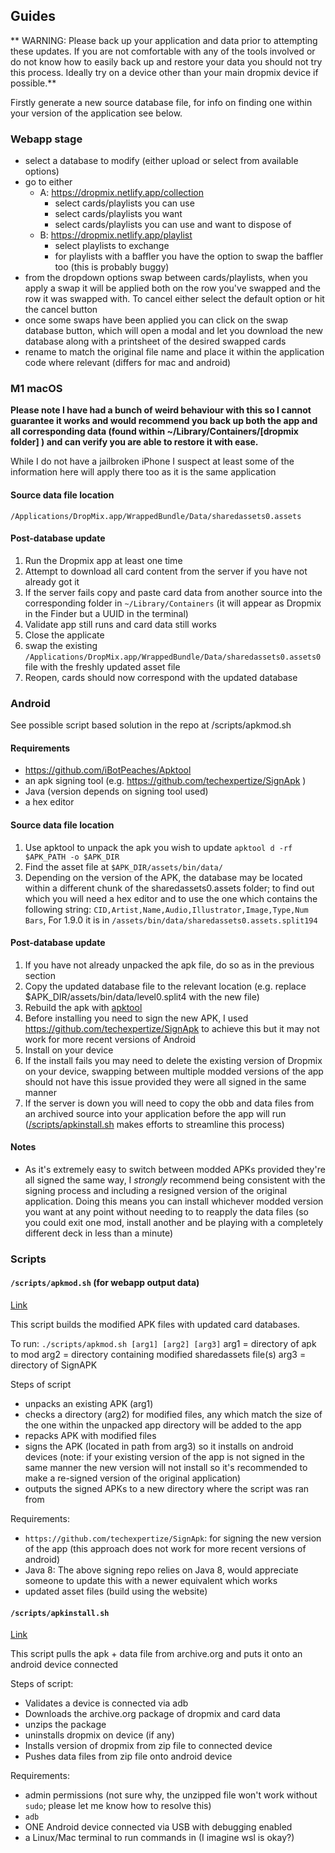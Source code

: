 
## Guides 

** WARNING: Please back up your application and data prior to attempting these updates. If you are not comfortable with any of the tools involved or do not know how to easily back up and restore your data you should not try this process. Ideally try on a device other than your main dropmix device if possible.**

Firstly generate a new source database file, for info on finding one within your version of the application see below.

### Webapp stage

- select a database to modify (either upload or select from available options)
- go to either
  - A: https://dropmix.netlify.app/collection
    - select cards/playlists you can use
    - select cards/playlists you want
    - select cards/playlists you can use and want to dispose of
  - B: https://dropmix.netlify.app/playlist
    - select playlists to exchange
    - for playlists with a baffler you have the option to swap the baffler too (this is probably buggy)
- from the dropdown options swap between cards/playlists, when you apply a swap it will be applied both on the row you've swapped and the row it was swapped with. To cancel either select the default option or hit the cancel button
- once some swaps have been applied you can click on the swap database button, which will open a modal and let you download the new database along with a printsheet of the desired swapped cards
- rename to match the original file name and place it within the application code where relevant (differs for mac and android)

### M1 macOS

__Please note I have had a bunch of weird behaviour with this so I cannot guarantee it works and would recommend you back up both the app and all corresponding data (found within ~/Library/Containers/[dropmix folder] ) and can verify you are able to restore it with ease.__

While I do not have a jailbroken iPhone I suspect at least some of the information here will apply there too as it is the same application

#### Source data file location

`/Applications/DropMix.app/WrappedBundle/Data/sharedassets0.assets`

#### Post-database update

1. Run the Dropmix app at least one time
1. Attempt to download all card content from the server if you have not already got it
1. If the server fails copy and paste card data from another source into the corresponding folder in `~/Library/Containers` (it will appear as Dropmix in the Finder but a UUID in the terminal)
1. Validate app still runs and card data still works
1. Close the applicate
1. swap the existing `/Applications/DropMix.app/WrappedBundle/Data/sharedassets0.assets0` file with the freshly updated asset file
1. Reopen, cards should now correspond with the updated database

### Android

See possible script based solution in the repo at /scripts/apkmod.sh 

#### Requirements

- https://github.com/iBotPeaches/Apktool
- an apk signing tool (e.g. https://github.com/techexpertize/SignApk )
- Java (version depends on signing tool used)
- a hex editor

#### Source data file location

1. Use apktool to unpack the apk you wish to update `apktool d -rf $APK_PATH -o $APK_DIR`
1. Find the asset file at `$APK_DIR/assets/bin/data/`
1. Depending on the version of the APK, the database may be located within a different chunk of the sharedassets0.assets folder; to find out which you will need a hex editor and to use the one which contains the following string: `CID,Artist,Name,Audio,Illustrator,Image,Type,Num Bars`, For 1.9.0 it is in `/assets/bin/data/sharedassets0.assets.split194`

#### Post-database update

1. If you have not already unpacked the apk file, do so as in the previous section
1. Copy the updated database file to the relevant location (e.g. replace $APK_DIR/assets/bin/data/level0.split4 with the new file)
1. Rebuild the apk with [apktool](https://github.com/iBotPeaches/Apktool)
1. Before installing you need to sign the new APK, I used https://github.com/techexpertize/SignApk to achieve this but it may not work for more recent versions of Android
1. Install on your device
1. If the install fails you may need to delete the existing version of Dropmix on your device, swapping between multiple modded versions of the app should not have this issue provided they were all signed in the same manner
1. If the server is down you will need to copy the obb and data files from an archived source into your application before the app will run ([/scripts/apkinstall.sh](https://github.com/padraigfl/dropmix-card-swap-utility/blob/master/scripts/apkmod.sh) makes efforts to streamline this process)

#### Notes

- As it's extremely easy to switch between modded APKs provided they're all signed the same way, I _strongly_ recommend being consistent with the signing process and including a resigned version of the original application. Doing this means you can install whichever modded version you want at any point without needing to to reapply the data files (so you could exit one mod, install another and be playing with a completely different deck in less than a minute)

### Scripts

#### `/scripts/apkmod.sh` (for webapp output data)

[Link](https://github.com/padraigfl/dropmix-card-swap-utility/blob/master/scripts/apkmod.sh)

This script builds the modified APK files with updated card databases.

To run: `./scripts/apkmod.sh [arg1] [arg2] [arg3]`
arg1 = directory of apk to mod
arg2 = directory containing modified sharedassets file(s)
arg3 = directory of SignAPK

Steps of script

- unpacks an existing APK (arg1)
- checks a directory (arg2) for modified files, any which match the size of the one within the unpacked app directory will be added to the app
- repacks APK with modified files
- signs the APK (located in path from arg3) so it installs on android devices (note: if your existing version of the app is not signed in the same manner the new version will not install so it's recommended to make a re-signed version of the original application)
- outputs the signed APKs to a new directory where the script was ran from

Requirements:

- `https://github.com/techexpertize/SignApk`: for signing the new version of the app (this approach does not work for more recent versions of android)
- Java 8: The above signing repo relies on Java 8, would appreciate someone to update this with a newer equivalent which works
- updated asset files (build using the website)


#### `/scripts/apkinstall.sh`

[Link](https://github.com/padraigfl/dropmix-card-swap-utility/blob/master/scripts/apkInstall.sh)

This script pulls the apk + data file from archive.org and puts it onto an android device connected

Steps of script:

- Validates a device is connected via adb
- Downloads the archive.org package of dropmix and card data
- unzips the package
- uninstalls dropmix on device (if any)
- Installs version of dropmix from zip file to connected device
- Pushes data files from zip file onto android device

Requirements:

- admin permissions (not sure why, the unzipped file won't work without `sudo`; please let me know how to resolve this)
- `adb`
- ONE Android device connected via USB with debugging enabled
- a Linux/Mac terminal to run commands in (I imagine wsl is okay?)
